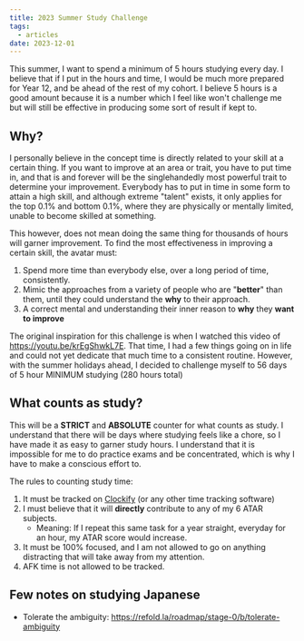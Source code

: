 ```yaml
---
title: 2023 Summer Study Challenge
tags:
  - articles
date: 2023-12-01
---
```

This summer, I want to spend a minimum of 5 hours studying every day. I believe that if I put in the hours and time, I would be much more prepared for Year 12, and be ahead of the rest of my cohort. I believe 5 hours is a good amount because it is a number which I feel like won't challenge me but will still be effective in producing some sort of result if kept to.

## Why?

I personally believe in the concept time is directly related to your skill at a certain thing. If you want to improve at an area or trait, you have to put time in, and that is and forever will be the singlehandedly most powerful trait to determine your improvement. Everybody has to put in time in some form to attain a high skill, and although extreme "talent" exists, it only applies for the top 0.1% and bottom 0.1%, where they are physically or mentally limited, unable to become skilled at something. 

This however, does not mean doing the same thing for thousands of hours will garner improvement. To find the most effectiveness in improving a certain skill, the avatar must:
1. Spend more time than everybody else, over a long period of time, consistently.
2. Mimic the approaches from a variety of people who are "**better**" than them, until they could understand the **why** to their approach.
3. A correct mental and understanding their inner reason to **why** they **want to improve**

The original inspiration for this challenge is when I watched this video of https://youtu.be/krEgShwkL7E. That time, I had a few things going on in life and could not yet dedicate that much time to a consistent routine. However, with the summer holidays ahead, I decided to challenge myself to 56 days of 5 hour MINIMUM studying (280 hours total)

## What counts as study?
This will be a **STRICT** and **ABSOLUTE** counter for what counts as study. I understand that there will be days where studying feels like a chore, so I have made it as easy to garner study hours. I understand that it is impossible for me to do practice exams and be concentrated, which is why I have to make a conscious effort to.

The rules to counting study time:
1. It must be tracked on [Clockify](https://clockify.me/) (or any other time tracking software)
2. I must believe that it will **directly** contribute to any of my 6 ATAR subjects.
	- Meaning: If I repeat this same task for a year straight, everyday for an hour, my ATAR score would increase.
3. It must be 100% focused, and I am not allowed to go on anything distracting that will take away from my attention.
4. AFK time is not allowed to be tracked.

## Few notes on studying Japanese
- Tolerate the ambiguity: https://refold.la/roadmap/stage-0/b/tolerate-ambiguity